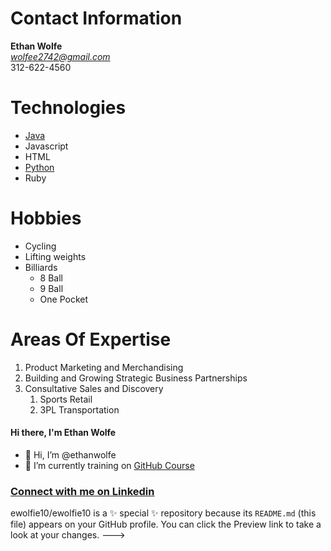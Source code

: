 # Contact Information
**Ethan Wolfe**<br/>
*wolfee2742@gmail.com*<br/>
312-622-4560
# Technologies
- [Java](https://docs.oracle.com/en/java/)
- Javascript
- HTML
- [Python](https://docs.python.org/3/)
- Ruby
# Hobbies
* Cycling
* Lifting weights
* Billiards
  * 8 Ball
  * 9 Ball
  * One Pocket
# Areas Of Expertise
1. Product Marketing and Merchandising
2. Building and Growing Strategic Business Partnerships
3. Consultative Sales and Discovery
   1. Sports Retail
   2. 3PL Transportation

#### Hi there, I'm Ethan Wolfe 
- 👋 Hi, I’m @ethanwolfe
- 🌱 I’m currently training on [GitHub Course](https://github.com/codesandbox/static-template/blob/master/.codesandbox/template.json)

### [Connect with me on Linkedin](https://www.linkedin.com/in/wolfee2742/) 

ewolfie10/ewolfie10 is a ✨ special ✨ repository because its `README.md` (this file) appears on your GitHub profile.
You can click the Preview link to take a look at your changes.
--->


